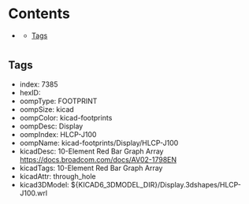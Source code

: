 



Contents
========

* [](#)
	* [Tags](#tags)

# 

## Tags

- index: 7385
- hexID: 
- oompType: FOOTPRINT
- oompSize: kicad
- oompColor: kicad-footprints
- oompDesc: Display
- oompIndex: HLCP-J100
- oompName: kicad-footprints/Display/HLCP-J100
- kicadDesc: 10-Element Red Bar Graph Array https://docs.broadcom.com/docs/AV02-1798EN
- kicadTags: 10-Element Red Bar Graph Array
- kicadAttr: through_hole
- kicad3DModel: ${KICAD6_3DMODEL_DIR}/Display.3dshapes/HLCP-J100.wrl
